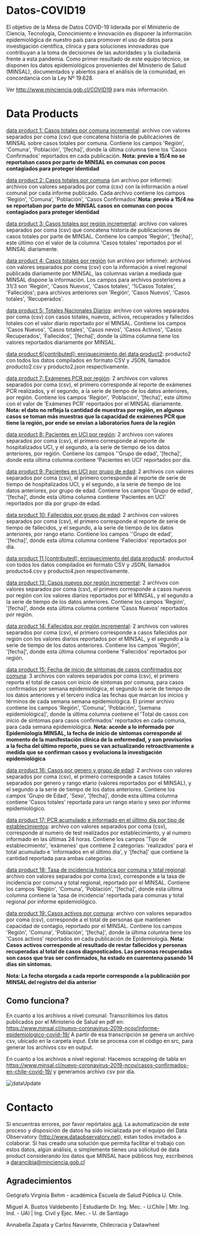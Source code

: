 # Datos-COVID19
El objetivo de la Mesa de Datos COVID-19 liderada por el Ministerio de Ciencia, Tecnología, Conocimiento e Innovación es disponer la información epidemiológica de nuestro país para promover el uso de datos para investigación científica, clínica y para soluciones innovadoras que contribuyan a la toma de decisiones de las autoridades y la ciudadanía frente a esta pandemia. Como primer resultado de este equipo técnico, se disponen los datos epidemiológicos provenientes del Ministerio de Salud (MINSAL), documentados y abiertos para el análisis de la comunidad, en concordancia con la Ley Nº 19.628. 

Ver http://www.minciencia.gob.cl/COVID19 para más información.

# Data Products

[data product 1: Casos totales por comuna incremental](output/producto1): archivo con valores separados por coma (csv) que concatena historia de publicaciones de MINSAL sobre casos totales por comuna. Contiene los campos 'Región', 'Comuna', 'Población', '[fecha]', donde la última columna tiene los 'Casos Confirmados' reportados en cada publicación. **Nota: previo a 15/4 no se reportaban casos por parte de MINSAL en comunas con pocos contagiados para proteger identidad**

[data product 2: Casos totales por comuna](output/producto2) (un archivo por informe): archivos con valores separados por coma (csv) con la información a nivel comunal por cada informe publicado. Cada archivo contiene los campos 'Región', 'Comuna', 'Población', 'Casos Confirmados'.**Nota: previo a 15/4 no se reportaban por parte de MINSAL casos en comunas con pocos contagiados para proteger identidad**

[data product 3: Casos totales por región incremental](output/producto3): archivo con valores separados por coma (csv) que concatena historia de publicaciones de casos totales por parte de MINSAL. Contiene los campos 'Región', '[fecha]', este último con el valor de la columna 'Casos totales' reportados por el MINSAL diariamente.

[data product 4: Casos totales por región](output/producto4) (un archivo por informe): archivos con valores separados por coma (csv) con la información a nivel regional publicada diariamente por MINSAL, las columnas varían a mediada que MINSAL dispone la información. Los campos para archivos posteriores a 31/3  son 'Región', 'Casos Nuevos', 'Casos totales', '%Casos Totales', 'Fallecidos'; para archivos anteriores son 'Región', 'Casos Nuevos', 'Casos totales', 'Recuperados'.  

[data product 5: Totales Nacionales Diarios](output/producto5): archivo con valores separados por coma (csv) con casos totales, nuevos, activos, recuperados y fallecidos totales con el valor diario reportado por el MINSAL. Contiene los campos 'Casos Nuevos', 'Casos totales', 'Casos nevos', 'Casos Activos', 'Casos Recuperados', 'Fallecidos', '[fecha]', donde la última columna tiene los valores reportados diariamente por MINSAL.

[data product 6[contributed]: enriquecimiento del data product2](output/producto6/bulk): producto2 con todos los datos compilados en formato CSV y JSON, llamados producto2.csv y producto2.json respectivamente.

[data product 7: Exámenes PCR por región](output/producto7): 2 archivos con valores separados por coma (csv), el primero corresponde al reporte de exámenes PCR realizados, y el segundo, a la serie de tiempo de los datos anteriores, por región. Contiene los campos 'Región', 'Población', '[fecha]', este último con el valor de 'Exámenes PCR' reportados por el MINSAL diariamente. **Nota: el dato no refleja la cantidad de muestras por región, en algunos casos se toman más muestras que la capacidad de exámenes PCR que tiene la región, por ende se envían a laboratorios fuera de la región** 

[data product 8: Pacientes en UCI por región](output/producto8): 2 archivos con valores separados por coma (csv), el primero corresponde al reporte de hospitalizados UCI, y el segundo, a la serie de tiempo de los datos anteriores, por región. Contiene los campos ''Grupo de edad', '[fecha]', donde esta última columna contiene 'Pacientes en UCI' reportados por día.

[data product 9: Pacientes en UCI por grupo de edad](output/producto9): 2 archivos con valores separados por coma (csv), el primero corresponde al reporte de serie de tiempo de hospitalizados UCI, y el segundo, a la serie de tiempo de los datos anteriores, por grupo de edad. Contiene los campos 'Grupo de edad', '[fecha]', donde esta última columna contiene 'Pacientes en UCI' reportados por día por grupo de edad.

[data product 10: Fallecidos por grupo de edad](output/producto10): 2 archivos con valores separados por coma (csv), el primero corresponde al reporte de serie de tiempo de fallecidos, y el segundo, a la serie de tiempo de los datos anteriores, por rango etario. Contiene los campos ''Grupo de edad', '[fecha]', donde esta última columna contiene 'Fallecidos' reportados por día.

[data product 11 [contributed]: enriquecimiento del data product4](output/producto11/bulk): producto4 con todos los datos compilados en formato CSV y JSON, llamados producto4.csv y producto4.json respectivamente.

[data product 13: Casos nuevos por región incremental](output/producto13): 2 archivos con valores separados por coma (csv), el primero corresponde a casos nuevos por región con los valores diarios reportados por el MINSAL, y el segundo a la serie de tiempo de los datos anteriores. Contiene los campos 'Región', '[fecha]', donde esta última columna contiene 'Casos Nuevos' reportados por región.

[data product 14: Fallecidos por región incremental](output/producto14): 2 archivos con valores separados por coma (csv), el primero corresponde a casos fallecidos por región con los valores diarios reportados por el MINSAL, y el segundo a la serie de tiempo de los datos anteriores. Contiene los campos 'Región', '[fecha]', donde esta última columna contiene 'Fallecidos' reportados por región.

[data product 15: Fecha de inicio de síntomas de casos confirmados por comuna](output/producto15): 3 archivos con valores separados por coma (csv), el primero reporta el total de casos con inicio de síntomas por comuna, para casos confirmados por semana epidemiológica, el segundo la serie de tiempo de los datos anteriores y el tercero indica las fechas que marcan los inicios y términos de cada semana semana epidemiológica. El primer archivo contiene los campos 'Región', 'Comuna', 'Población', '[semana epidemiológica]', donde la última columna contiene el 'Total de casos con inicio de síntomas para casos confirmados' reportados en cada comuna, para cada semana epidemiológica. **Nota: acorde a lo informado por Epidemiología MINSAL, la fecha de inicio de síntomas corresponde al momento de la manifestación clínica de la enfermedad, y son provisorios a la fecha del último reporte, pues se van actualizando retroactivamente a medida que se confirman casos y evoluciona la investigación epidemiológica**

[data product 16: Casos por genero y grupo de edad](output/producto16): 2 archivos con valores separados por coma (csv), el primero corresponde a casos totales separados por genero y rango etario (valores reportados por el MINSAL), y el segundo a la serie de tiempo de los datos anteriores. Contiene los campos 'Grupo de Edad', 'Sexo', '[fecha]', donde esta última columna contiene 'Casos totales' reportada para un rango etario y sexo por informe epidemiológico.

[data product 17: PCR acumulado e informado en el último día por tipo de establecimientos](output/producto17): archivo con valores separados por coma (csv), corresponde al numero de test realizados por establecimiento, y al numero informado en las últimas 24 horas. Contiene los campos 'Tipo de establecimiento', 'exámenes' que contiene 2 categorías: 'realizados' para el total acumulado e 'informados en el último día', y '[fecha]' que contiene la cantidad reportada para ambas categorías.

[data product 18: Tasa de incidencia historica por comuna y total regional](output/producto18): archivo con valores separados por coma (csv), corresponde a la tasa de incidencia por comuna y total regional, reportado por el MINSAL. Contiene los campos 'Región', 'Comuna', 'Población', '[fecha]', donde esta última columna contiene la 'tasa de incidencia' reportada para comunas y total regional por informe epidemiológico.

[data product 19: Casos activos por comuna](output/producto19): archivo con valores separados por coma (csv), corresponde a el total de personas que mantienen capacidad de contagio, reportado por el MINSAL. Contiene los campos 'Región', 'Comuna', 'Población', '[fecha]', donde la última columna tiene los 'Casos activos' reportados en cada publicación de Epidemiología. **Nota: Casos activos corresponde al resultado de restar fallecidos y personas recuperadas al total de casos diagnosticados. Las personas recuperadas son casos que tras ser confirmados, ha estado en cuarentena pasando 14 días sin síntomas.**

**Nota: La fecha otorgada a cada reporte corresponde a la publicación por MINSAL del registro del día anterior**

## Como funciona?
En cuanto a los archivos a nivel comunal: Transcribimos los datos publicados por el Ministerio de Salud en pdf en:
https://www.minsal.cl/nuevo-coronavirus-2019-ncov/informe-epidemiologico-covid-19/
A partir de esa transcripción se genera un archivo csv, ubicado en la carpeta input.
Este se procesa con el código en src, para generar los archivos csv en output.

En cuanto a los archivos a nivel regional: Hacemos scrapping de tabla en https://www.minsal.cl/nuevo-coronavirus-2019-ncov/casos-confirmados-en-chile-covid-19/ y generamos archivo csv por día.

![dataUpdate](https://github.com/MinCiencia/Datos-COVID19/workflows/dataUpdate/badge.svg)

# Contacto
Si encuentras errores, por favor repórtalos [acá](https://github.com/MinCiencia/Datos-COVID19/issues). La automatización de este proceso y disposición de datos ha sido inicializada por el equipo del Data Observatory (http://www.dataobservatory.net), estan todos invitados a colaborar.
Si has creado una solución que permita facilitar el trabajo con estos datos, algún análisis, o simplemente tienes una solicitud de data product considerando los datos que MINSAL hace públicos hoy, escríbenos a darancibia@minciencia.gob.cl

## Agradecimientos

Geógrafo Virginia Behm - académica Escuela de Salud Pública U. Chile.

Miguel A. Bustos Valdebenito | Estudiante Dr. Ing. Mec. - U.Chile | Mtr. Ing. Ind. - UAI  | Ing. Civil y Ejec. Mec. - U. de Santiago

Annabella Zapata y Carlos Navarrete, Chilecracia y Datawheel
